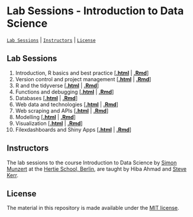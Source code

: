 # Lab Sessions - Introduction to Data Science
[`Lab Sessions`](#lectures) | [`Instructors`](#instructors) | [`License`](#license)

## Lab Sessions

1. Introduction, R basics and best practice \[[**.html**](https://raw.githack.com/intro-to-data-science-22/labs/main/session-1-intro/1-intro.html) | [**.Rmd**](https://github.com/intro-to-data-science-22/labs/blob/main/session-1-intro/1-intro.Rmd)\]
2. Version control and project management \[[**.html**](https://raw.githack.com/intro-to-data-science-22/labs/main/session-2-version-control/2-git.html) | [**.Rmd**](https://github.com/intro-to-data-science-22/labs/blob/main/session-2-version-control/2-git.Rmd)\]
3. R and the tidyverse \[[**.html**](https://raw.githack.com/intro-to-data-science-22/labs/main/session-3-tidyverse/3-tidyverse.html) | [**.Rmd**](https://github.com/intro-to-data-science-22/labs/blob/main/session-3-tidyverse/3-tidyverse.Rmd)\]
4. Functions and debugging \[[**.html**](https://raw.githack.com/intro-to-data-science-22/labs/main/session-4-functions/4-functions.html) | [**.Rmd**](https://github.com/intro-to-data-science-22/labs/blob/main/session-4-functions/4-functions.Rmd)\]
5. Databases \[[**.html**](https://raw.githack.com/intro-to-data-science-22/labs/main/session-5-databases/5-databases.html) | [**.Rmd**](https://github.com/intro-to-data-science-22/labs/blob/main/session-5-databases/5-databases.html)\]
6. Web data and technologies \[[**.html**](https://raw.githack.com/intro-to-data-science-22/labs/main/session-6-webdata/session-6-webdata.html) | [**.Rmd**](https://raw.githack.com/intro-to-data-science-22/labs/main/session-6-webdata/session-6-webdata.Rmd)\]
7. Web scraping and APIs \[[**.html**](https://raw.githack.com/intro-to-data-science-22/labs/main/session-7-web-scraping/7-web-scraping.html) | [**.Rmd**](https://github.com/intro-to-data-science-22/labs/blob/main/session-7-web-scraping/7-web-scraping.Rmd)\]
8. Modelling \[[**.html**](https://raw.githack.com/intro-to-data-science-22/labs/main/session-8-modelling/8-modelling.html) | [**.Rmd**](https://github.com/intro-to-data-science-22/labs/blob/main/session-8-modelling/8-modelling.Rmd)\]
9. Visualization \[[**.html**](https://raw.githack.com/intro-to-data-science-22/labs/main/session-9-visualization/9-visualization.html) | [**.Rmd**](https://github.com/intro-to-data-science-22/labs/blob/main/session-9-visualization/9-visualization.Rmd)\]
10. Filexdashboards and Shiny Apps \[[**.html**](https://raw.githack.com/intro-to-data-science-22/labs/main/session-10-shiny/10-shiny.html) | [**.Rmd**](https://github.com/intro-to-data-science-22/labs/blob/main/session-10-shiny/10-shiny.Rmd)\]

## Instructors

The lab sessions to the course Introduction to Data Science by [Simon Munzert](https://simonmunzert.github.io/) at the [Hertie School, Berlin](https://www.hertie-school.org/en/), are taught by Hiba Ahmad and [Steve Kerr](https://github.com/smkerr).


## License

The material in this repository is made available under the [MIT license](http://opensource.org/licenses/mit-license.php). 
